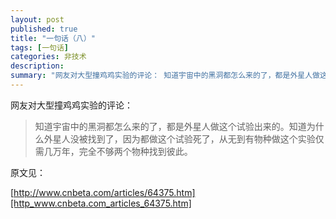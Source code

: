 ```yaml
---
layout: post
published: true
title: "一句话（八）"
tags: [一句话]
categories: 非技术    
description: 
summary: "网友对大型撞鸡鸡实验的评论： 知道宇宙中的黑洞都怎么来的了，都是外星人做这个试验出来的。知道为什么外星人没被找到了，因为都做这个试验死了，从无到有物种做这个实验仅需几万年，完全不够两个物种找到彼此。 原文见： http://www.cnbe"
---
```

网友对大型撞鸡鸡实验的评论：  
  
  


> 知道宇宙中的黑洞都怎么来的了，都是外星人做这个试验出来的。知道为什么外星人没被找到了，因为都做这个试验死了，从无到有物种做这个实验仅需几万年，完全不够两个物种找到彼此。  
> 

  
原文见：  
  
[http://www.cnbeta.com/articles/64375.htm][http_www.cnbeta.com_articles_64375.htm]


[http_www.cnbeta.com_articles_64375.htm]: http://www.cnbeta.com/articles/64375.htm